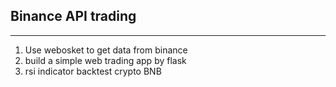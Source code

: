 ## Binance API trading

---

1. Use webosket to get data from binance
2. build a simple web trading app by flask
3. rsi indicator backtest crypto BNB
